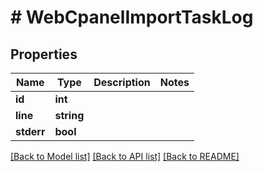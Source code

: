 # # WebCpanelImportTaskLog

## Properties

Name | Type | Description | Notes
------------ | ------------- | ------------- | -------------
**id** | **int** |  |
**line** | **string** |  |
**stderr** | **bool** |  |

[[Back to Model list]](../../README.md#models) [[Back to API list]](../../README.md#endpoints) [[Back to README]](../../README.md)
